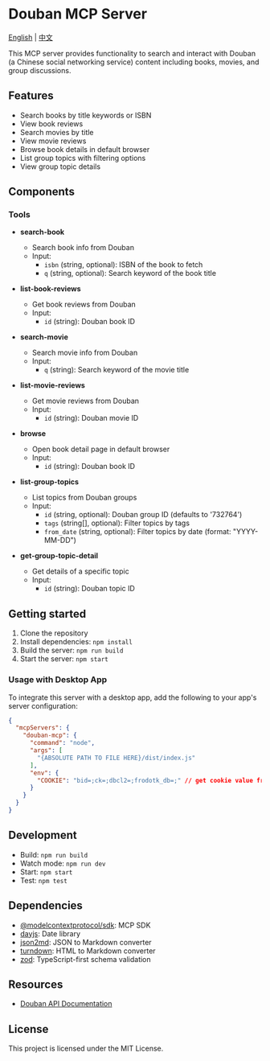 # Douban MCP Server

[English](README.md) | [中文](README.zh-CN.md)

This MCP server provides functionality to search and interact with Douban (a Chinese social networking service) content including books, movies, and group discussions.

## Features

- Search books by title keywords or ISBN
- View book reviews
- Search movies by title
- View movie reviews
- Browse book details in default browser
- List group topics with filtering options
- View group topic details

## Components

### Tools

- **search-book**
  - Search book info from Douban
  - Input:
    - `isbn` (string, optional): ISBN of the book to fetch
    - `q` (string, optional): Search keyword of the book title

- **list-book-reviews**
  - Get book reviews from Douban
  - Input:
    - `id` (string): Douban book ID

- **search-movie**
  - Search movie info from Douban
  - Input:
    - `q` (string): Search keyword of the movie title

- **list-movie-reviews**
  - Get movie reviews from Douban
  - Input:
    - `id` (string): Douban movie ID

- **browse**
  - Open book detail page in default browser
  - Input:
    - `id` (string): Douban book ID

- **list-group-topics**
  - List topics from Douban groups
  - Input:
    - `id` (string, optional): Douban group ID (defaults to '732764')
    - `tags` (string[], optional): Filter topics by tags
    - `from_date` (string, optional): Filter topics by date (format: "YYYY-MM-DD")

- **get-group-topic-detail**
  - Get details of a specific topic
  - Input:
    - `id` (string): Douban topic ID

## Getting started

1. Clone the repository
2. Install dependencies: `npm install`
3. Build the server: `npm run build`
4. Start the server: `npm start`

### Usage with Desktop App

To integrate this server with a desktop app, add the following to your app's server configuration:

```json
{
  "mcpServers": {
    "douban-mcp": {
      "command": "node",
      "args": [
        "{ABSOLUTE PATH TO FILE HERE}/dist/index.js"
      ],
      "env": {
        "COOKIE": "bid=;ck=;dbcl2=;frodotk_db=;" // get cookie value from website
      }
    }
  }
}
```

## Development

- Build: `npm run build`
- Watch mode: `npm run dev`
- Start: `npm start`
- Test: `npm test`

## Dependencies

- [@modelcontextprotocol/sdk](https://github.com/modelcontextprotocol/sdk): MCP SDK
- [dayjs](https://day.js.org/): Date library
- [json2md](https://github.com/IonicaBizau/json2md): JSON to Markdown converter
- [turndown](https://github.com/domchristie/turndown): HTML to Markdown converter
- [zod](https://github.com/colinhacks/zod): TypeScript-first schema validation

## Resources

- [Douban API Documentation](https://www.doubanapi.com/)

## License

This project is licensed under the MIT License.

